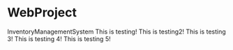 # WebProject
InventoryManagementSystem
This is testing!
This is testing2!
This is testing 3!
This is testing 4!
This is testing 5!
